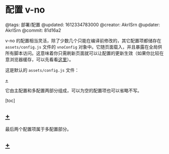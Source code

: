 # 配置 v-no

@tags: 部署/配置
@updated: 1612334783000
@creator: AkrISrn
@updater: AkrISrn
@commit: 81d16a2

v-no 的配置相当灵活，除了少数几个只能在编译前修改的[](/zh/docs/env-vars.md "#")，其它配置项都储存在 `assets/config.js` 文件的 `vnoConfig` 对象中。它随页面载入，并且暴露在全局供所有脚本访问。这意味着你只需刷新页面就可以让配置的更新生效（如果你比较在意浏览器缓存，可以先看看[这里](/zh/docs/browser-cache.md "#")）。

这是默认的 `assets/config.js` 文件：

[+](/zh/snippets/config.js.md)

它由主配置和多配置两部分组成，可以为空的配置项也可以省略不写。

[toc]

## [+](/zh/docs/main-conf.md)

最后两个配置项属于多配置部分。

## [+](/zh/docs/multi-conf.md)
